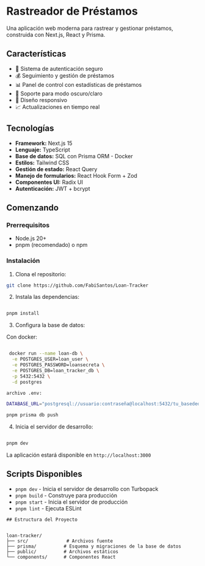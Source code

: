 # Rastreador de Préstamos

Una aplicación web moderna para rastrear y gestionar préstamos, construida con Next.js, React y Prisma.

## Características

- 🔐 Sistema de autenticación seguro
- 💰 Seguimiento y gestión de préstamos
- 📊 Panel de control con estadísticas de préstamos
- 🌙 Soporte para modo oscuro/claro
- 📱 Diseño responsivo
- 📈 Actualizaciones en tiempo real

## Tecnologías

- **Framework:** Next.js 15
- **Lenguaje:** TypeScript
- **Base de datos:** SQL con Prisma ORM - Docker
- **Estilos:** Tailwind CSS
- **Gestión de estado:** React Query
- **Manejo de formularios:** React Hook Form + Zod
- **Componentes UI:** Radix UI
- **Autenticación:** JWT + bcrypt

## Comenzando

### Prerrequisitos

- Node.js 20+
- pnpm (recomendado) o npm

### Instalación

1. Clona el repositorio:

```bash
git clone https://github.com/FabiSantos/Loan-Tracker

```

2. Instala las dependencias:

```bash

pnpm install

```

3. Configura la base de datos:

Con docker:

```bash

 docker run --name loan-db \
  -e POSTGRES_USER=loan_user \
  -e POSTGRES_PASSWORD=loansecreta \
  -e POSTGRES_DB=loan_tracker_db \
  -p 5432:5432 \
  -d postgres

archivo .env:

DATABASE_URL="postgresql://usuario:contraseña@localhost:5432/tu_basededatos"

pnpm prisma db push

```

4. Inicia el servidor de desarrollo:

```bash

pnpm dev

```

La aplicación estará disponible en `http://localhost:3000`

## Scripts Disponibles

- `pnpm dev` - Inicia el servidor de desarrollo con Turbopack
- `pnpm build` - Construye para producción
- `pnpm start` - Inicia el servidor de producción
- `pnpm lint` - Ejecuta ESLint

```
## Estructura del Proyecto


loan-tracker/
├── src/              # Archivos fuente
├── prisma/          # Esquema y migraciones de la base de datos
├── public/          # Archivos estáticos
└── components/      # Componentes React

```
